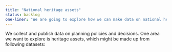 ```yaml
---
title: "National heritage assets"
status: backlog
one-liner: "We are going to explore how we can make data on national heritage assets easier to find, use and trust."
---
```

We collect and publish data on planning policies and decisions. One area we want to explore is heritage assets, which might be made up from following datasets:
